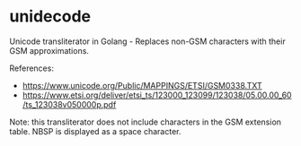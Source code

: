 unidecode
=========

Unicode transliterator in Golang - Replaces non-GSM characters with their GSM approximations.

References:
- https://www.unicode.org/Public/MAPPINGS/ETSI/GSM0338.TXT
- https://www.etsi.org/deliver/etsi_ts/123000_123099/123038/05.00.00_60/ts_123038v050000p.pdf

Note: this transliterator does not include characters in the GSM extension table. NBSP is displayed as a space character.
